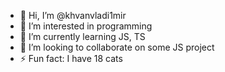 - 👋 Hi, I’m @khvanvladi1mir
- 👀 I’m interested in programming
- 🌱 I’m currently learning JS, TS
- 💞️ I’m looking to collaborate on some JS project
- ⚡ Fun fact: I have 18 cats
